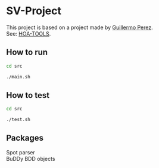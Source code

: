 # SV-Project

This project is based on a project made by [Guillermo Perez](https://github.com/gaperez64/).   
See: [HOA-TOOLS](https://github.com/SYNTCOMP/hoa-tools).

## How to run

```sh
cd src

./main.sh
```

## How to test

```sh
cd src

./test.sh
```

## Packages

Spot parser   
BuDDy BDD objects
